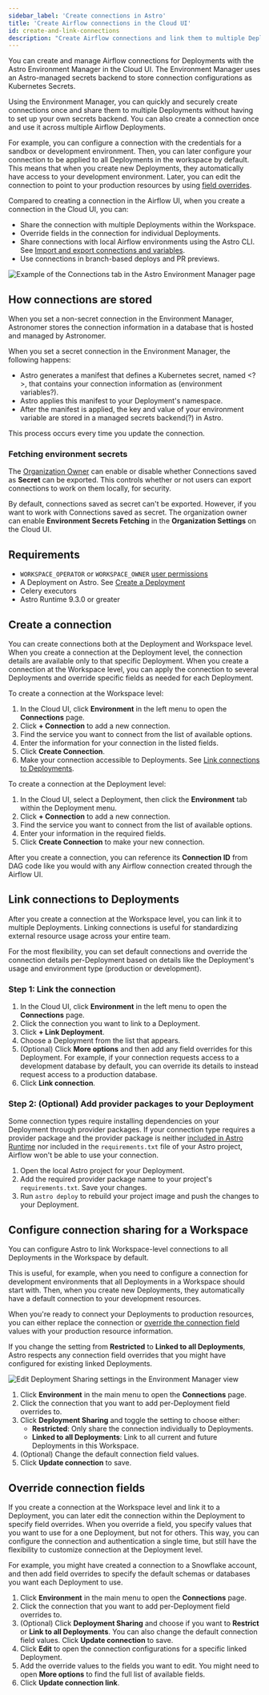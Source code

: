 ```yaml
---
sidebar_label: 'Create connections in Astro'
title: 'Create Airflow connections in the Cloud UI'
id: create-and-link-connections
description: "Create Airflow connections and link them to multiple Deployments in the Astro Environment Manager."
---
```


You can create and manage Airflow connections for Deployments with the Astro Environment Manager in the Cloud UI. The Environment Manager uses an Astro-managed secrets backend to store connection configurations as Kubernetes Secrets.

Using the Environment Manager, you can quickly and securely create connections once and share them to multiple Deployments without having to set up your own secrets backend. You can also create a connection once and use it across multiple Airflow Deployments.

For example, you can configure a connection with the credentials for a sandbox or development environment. Then, you can later configure your connection to be applied to all Deployments in the workspace by default. This means that when you create new Deployments, they automatically have access to your development environment. Later, you can edit the connection to point to your production resources by using [field overrides](#override-connection-fields).

Compared to creating a connection in the Airflow UI, when you create a connection in the Cloud UI, you can:

- Share the connection with multiple Deployments within the Workspace.
- Override fields in the connection for individual Deployments.
- Share connections with local Airflow environments using the Astro CLI. See [Import and export connections and variables](import-export-connections-variables.md#from-the-astro-cloud-ui).
- Use connections in branch-based deploys and PR previews.

![Example of the Connections tab in the Astro Environment Manager page](/img/docs/connections-env-mgmt.png)

## How connections are stored

When you set a non-secret connection in the Environment Manager, Astronomer stores the connection information in a database that is hosted and managed by Astronomer.

When you set a secret connection in the Environment Manager, the following happens:

- Astro generates a manifest that defines a Kubernetes secret, named <?>, that contains your connection information as (environment variables?).
- Astro applies this manifest to your Deployment's namespace.
- After the manifest is applied, the key and value of your environment variable are stored in a managed secrets backend(?) in Astro.

This process occurs every time you update the connection.

### Fetching environment secrets

The [Organization Owner](astro/user-permissions.md#organization-roles) can enable or disable whether Connections saved as **Secret** can be exported. This controls whether or not users can export connections to work on them locally, for security.

By default, connections saved as secret can't be exported. However, if you want to work with Connections saved as secret. The organization owner can enable **Environment Secrets Fetching** in the **Organization Settings** on the Cloud UI.

## Requirements

- `WORKSPACE_OPERATOR` or `WORKSPACE_OWNER` [user permissions](user-permissions.md)
- A Deployment on Astro. See [Create a Deployment](create-deployment.md)
- Celery executors
- Astro Runtime 9.3.0 or greater

## Create a connection

You can create connections both at the Deployment and Workspace level. When you create a connection at the Deployment level, the connection details are available only to that specific Deployment. When you create a connection at the Workspace level, you can apply the connection to several Deployments and override specific fields as needed for each Deployment.

To create a connection at the Workspace level:

1. In the Cloud UI, click **Environment** in the left menu to open the **Connections** page.
2. Click **+ Connection** to add a new connection.
3. Find the service you want to connect from the list of available options.
5. Enter the information for your connection in the listed fields.
6. Click **Create Connection**.
7. Make your connection accessible to Deployments. See [Link connections to Deployments](#link-connections-to-deployments).

To create a connection at the Deployment level:

1. In the Cloud UI, select a Deployment, then click the **Environment** tab within the Deployment menu.
3. Click **+ Connection** to add a new connection.
4. Find the service you want to connect from the list of available options.
5. Enter your information in the required fields.
6. Click **Create Connection** to make your new connection.

After you create a connection, you can reference its **Connection ID** from DAG code like you would with any Airflow connection created through the Airflow UI.

## Link connections to Deployments

After you create a connection at the Workspace level, you can link it to multiple Deployments. Linking connections is useful for standardizing external resource usage across your entire team.

For the most flexibility, you can set default connections and override the connection details per-Deployment based on details like the Deployment's usage and environment type (production or development).

### Step 1: Link the connection

1. In the Cloud UI, click **Environment** in the left menu to open the **Connections** page.
2. Click the connection you want to link to a Deployment.
3. Click **+ Link Deployment**.
4. Choose a Deployment from the list that appears.
5. (Optional) Click **More options** and then add any field overrides for this Deployment. For example, if your connection requests access to a development database by default, you can override its details to instead request access to a production database.
6. Click **Link connection**.

### Step 2: (Optional) Add provider packages to your Deployment

Some connection types require installing dependencies on your Deployment through provider packages. If your connection type requires a provider package and the provider package is neither [included in Astro Runtime](https://docs.astronomer.io/astro/runtime-image-architecture#provider-packages) nor included in the `requirements.txt` file of your Astro project, Airflow won't be able to use your connection.

1. Open the local Astro project for your Deployment.
2. Add the required provider package name to your project's `requirements.txt`. Save your changes.
3. Run `astro deploy` to rebuild your project image and push the changes to your Deployment.

## Configure connection sharing for a Workspace

You can configure Astro to link Workspace-level connections to all Deployments in the Workspace by default.

This is useful, for example, when you need to configure a connection for development environments that all Deployments in a Workspace should start with. Then, when you create new Deployments, they automatically have a default connection to your development resources.

When you're ready to connect your Deployments to production resources, you can either replace the connection or [override the connection field](#override-connection-fields) values with your production resource information.

If you change the setting from **Restricted** to **Linked to all Deployments**, Astro respects any connection field overrides that you might have configured for existing linked Deployments.

![Edit Deployment Sharing settings in the Environment Manager view](/img/docs/connection-restrict-link-all.png)

1. Click **Environment** in the main menu to open the **Connections** page.
2. Click the connection that you want to add per-Deployment field overrides to.
3. Click **Deployment Sharing** and toggle the setting to choose either:
    - **Restricted**: Only share the connection individually to Deployments.
    - **Linked to all Deployments**: Link to all current and future Deployments in this Workspace.
4. (Optional) Change the default connection field values.
5. Click **Update connection** to save.

## Override connection fields

If you create a connection at the Workspace level and link it to a Deployment, you can later edit the connection within the Deployment to specify field overrides. When you override a field, you specify values that you want to use for a one Deployment, but not for others. This way, you can configure the connection and authentication a single time, but still have the flexibility to customize connection at the Deployment level.

For example, you might have created a connection to a Snowflake account, and then add field overrides to specify the default schemas or databases you want each Deployment to use.

1. Click **Environment** in the main menu to open the **Connections** page.
2. Click the connection that you want to add per-Deployment field overrides to.
3. (Optional) Click **Deployment Sharing** and choose if you want to **Restrict** or **Link to all Deployments**. You can also change the default connection field values. Click **Update connection** to save.
4. Click **Edit** to open the connection configurations for a specific linked Deployment.
5. Add the override values to the fields you want to edit. You might need to open **More options** to find the full list of available fields.
6. Click **Update connection link**.